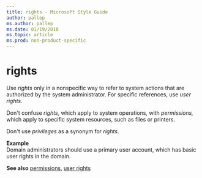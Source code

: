 ```yaml
---
title: rights - Microsoft Style Guide
author: pallep
ms.author: pallep
ms.date: 01/19/2018
ms.topic: article
ms.prod: non-product-specific
---
```


# rights

Use *rights*
only in a nonspecific way to refer to system actions that are
authorized by the system administrator. For specific references, use *user rights*.

Don't confuse *rights,* which apply to system operations, with *permissions,* which apply to specific system resources, such as files or printers.

Don't use *privileges* as a synonym for *rights*.

**Example**  
Domain administrators should use a primary user account, which has basic user rights in the domain.

**See also** [permissions](/style-guide/a-z-word-list-term-collections/p/permissions), [user rights](/style-guide/a-z-word-list-term-collections/u/user-rights)
